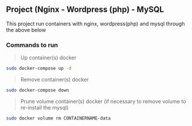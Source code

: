 ## Project (Nginx - Wordpress (php) - MySQL

This project run containers with nginx, wordpress(php) and mysql through the above below

### Commands to run

> Up container(s) docker

```bash
sudo docker-compose up -d
```

> Remove container(s) docker

```bash
sudo docker-compose down
```

> Prune volume container(s) docker (if necessary to remove volume to re-install the mysql)

```bash
sudo docker volume rm CONTAINERNAME-data
```
